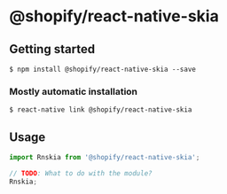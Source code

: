 # @shopify/react-native-skia

## Getting started

`$ npm install @shopify/react-native-skia --save`

### Mostly automatic installation

`$ react-native link @shopify/react-native-skia`

## Usage
```javascript
import Rnskia from '@shopify/react-native-skia';

// TODO: What to do with the module?
Rnskia;
```
